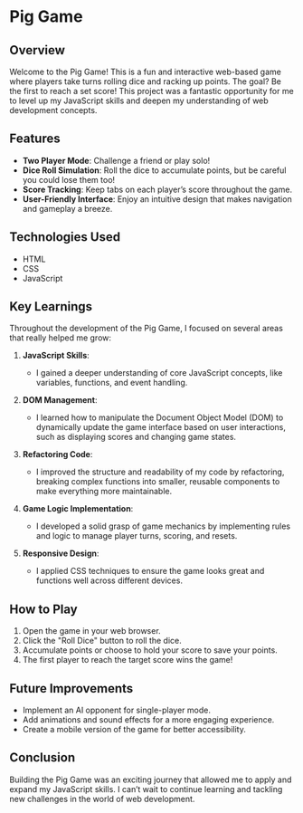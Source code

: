# Pig Game

## Overview

Welcome to the Pig Game! This is a fun and interactive web-based game where players take turns rolling dice and racking up points. The goal? Be the first to reach a set score! This project was a fantastic opportunity for me to level up my JavaScript skills and deepen my understanding of web development concepts.

## Features

- **Two Player Mode**: Challenge a friend or play solo!
- **Dice Roll Simulation**: Roll the dice to accumulate points, but be careful you could lose them too!
- **Score Tracking**: Keep tabs on each player’s score throughout the game.
- **User-Friendly Interface**: Enjoy an intuitive design that makes navigation and gameplay a breeze.

## Technologies Used

- HTML
- CSS
- JavaScript

## Key Learnings

Throughout the development of the Pig Game, I focused on several areas that really helped me grow:

1. **JavaScript Skills**: 
   - I gained a deeper understanding of core JavaScript concepts, like variables, functions, and event handling.
   
2. **DOM Management**: 
   - I learned how to manipulate the Document Object Model (DOM) to dynamically update the game interface based on user interactions, such as displaying scores and changing game states.
   
3. **Refactoring Code**: 
   - I improved the structure and readability of my code by refactoring, breaking complex functions into smaller, reusable components to make everything more maintainable.

4. **Game Logic Implementation**: 
   - I developed a solid grasp of game mechanics by implementing rules and logic to manage player turns, scoring, and resets.

5. **Responsive Design**: 
   - I applied CSS techniques to ensure the game looks great and functions well across different devices.

## How to Play

1. Open the game in your web browser.
2. Click the "Roll Dice" button to roll the dice.
3. Accumulate points or choose to hold your score to save your points.
4. The first player to reach the target score wins the game!

## Future Improvements

- Implement an AI opponent for single-player mode.
- Add animations and sound effects for a more engaging experience.
- Create a mobile version of the game for better accessibility.

## Conclusion

Building the Pig Game was an exciting journey that allowed me to apply and expand my JavaScript skills. I can’t wait to continue learning and tackling new challenges in the world of web development.
